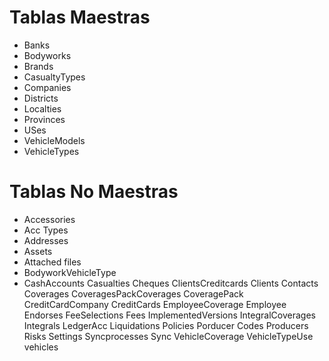 # Tablas Maestras
- Banks
- Bodyworks
- Brands
- CasualtyTypes
- Companies
- Districts
- Localties
- Provinces
- USes
- VehicleModels
- VehicleTypes

# Tablas No Maestras
- Accessories
- Acc Types
- Addresses
- Assets
- Attached files
- BodyworkVehicleType
- CashAccounts
Casualties
Cheques
ClientsCreditcards
Clients
Contacts
Coverages
CoveragesPackCoverages
CoveragePack
CreditCardCompany
CreditCards
EmployeeCoverage
Employee
Endorses
FeeSelections
Fees
ImplementedVersions
IntegralCoverages
Integrals
LedgerAcc
Liquidations
Policies
Porducer Codes
Producers
Risks
Settings
Syncprocesses
Sync
VehicleCoverage
VehicleTypeUse
vehicles